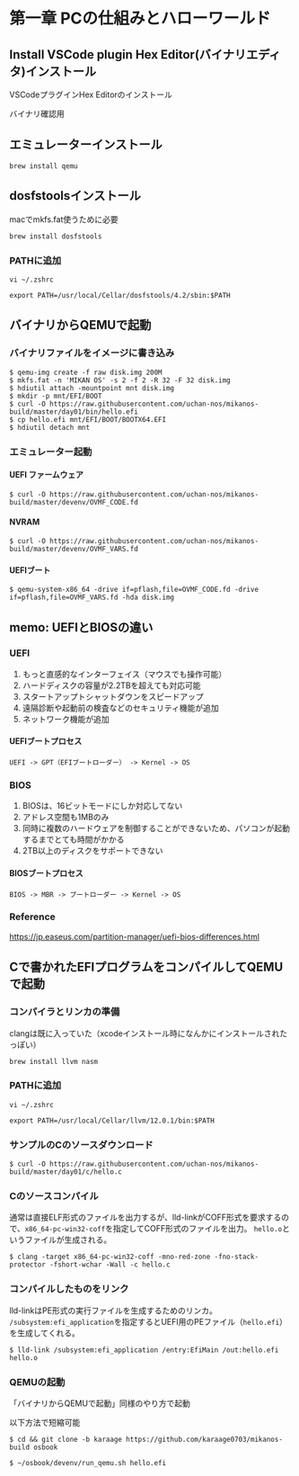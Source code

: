 # 第一章 PCの仕組みとハローワールド

## Install VSCode plugin Hex Editor(バイナリエディタ)インストール

VSCodeプラグインHex Editorのインストール

バイナリ確認用

## エミュレーターインストール

```
brew install qemu
```

## dosfstoolsインストール

macでmkfs.fat使うために必要

```
brew install dosfstools
```

### PATHに追加

```
vi ~/.zshrc

export PATH=/usr/local/Cellar/dosfstools/4.2/sbin:$PATH
```

## バイナリからQEMUで起動

### バイナリファイルをイメージに書き込み

```
$ qemu-img create -f raw disk.img 200M
$ mkfs.fat -n 'MIKAN OS' -s 2 -f 2 -R 32 -F 32 disk.img
$ hdiutil attach -mountpoint mnt disk.img
$ mkdir -p mnt/EFI/BOOT
$ curl -O https://raw.githubusercontent.com/uchan-nos/mikanos-build/master/day01/bin/hello.efi
$ cp hello.efi mnt/EFI/BOOT/BOOTX64.EFI
$ hdiutil detach mnt
```

### エミュレーター起動

#### UEFI ファームウェア

```
$ curl -O https://raw.githubusercontent.com/uchan-nos/mikanos-build/master/devenv/OVMF_CODE.fd
```

#### NVRAM 

```
$ curl -O https://raw.githubusercontent.com/uchan-nos/mikanos-build/master/devenv/OVMF_VARS.fd
```

#### UEFIブート

```
$ qemu-system-x86_64 -drive if=pflash,file=OVMF_CODE.fd -drive if=pflash,file=OVMF_VARS.fd -hda disk.img
```

## memo: UEFIとBIOSの違い

### UEFI

1. もっと直感的なインターフェイス（マウスでも操作可能）
2. ハードディスクの容量が2.2TBを超えても対応可能
3. スタートアップトシャットダウンをスピードアップ
4. 遠隔診断や起動前の検査などのセキュリティ機能が追加
5. ネットワーク機能が追加

#### UEFIブートプロセス

```
UEFI -> GPT（EFIブートローダー） -> Kernel -> OS
```

### BIOS

1. BIOSは、16ビットモードにしか対応してない
2. アドレス空間も1MBのみ
3. 同時に複数のハードウェアを制御することができないため、パソコンが起動するまでとても時間がかかる
4. 2TB以上のディスクをサポートできない

#### BIOSブートプロセス

```
BIOS -> MBR -> ブートローダー -> Kernel -> OS
```

### Reference
https://jp.easeus.com/partition-manager/uefi-bios-differences.html


## Cで書かれたEFIプログラムをコンパイルしてQEMUで起動

### コンパイラとリンカの準備

clangは既に入っていた（xcodeインストール時になんかにインストールされたっぽい）

```
brew install llvm nasm
```

### PATHに追加

```
vi ~/.zshrc

export PATH=/usr/local/Cellar/llvm/12.0.1/bin:$PATH
```

### サンプルのCのソースダウンロード

```
$ curl -O https://raw.githubusercontent.com/uchan-nos/mikanos-build/master/day01/c/hello.c
```

### Cのソースコンパイル

通常は直接ELF形式のファイルを出力するが、lld-linkがCOFF形式を要求するので、```x86_64-pc-win32-coff```を指定してCOFF形式のファイルを出力。
```hello.o```というファイルが生成される。

```
$ clang -target x86_64-pc-win32-coff -mno-red-zone -fno-stack-protector -fshort-wchar -Wall -c hello.c
```

### コンパイルしたものをリンク

lld-linkはPE形式の実行ファイルを生成するためのリンカ。
```/subsystem:efi_application```を指定するとUEFI用のPEファイル（```hello.efi```）を生成してくれる。

```
$ lld-link /subsystem:efi_application /entry:EfiMain /out:hello.efi hello.o
```

### QEMUの起動

「バイナリからQEMUで起動」同様のやり方で起動

以下方法で短縮可能

```
$ cd && git clone -b karaage https://github.com/karaage0703/mikanos-build osbook
```

```
$ ~/osbook/devenv/run_qemu.sh hello.efi
```
